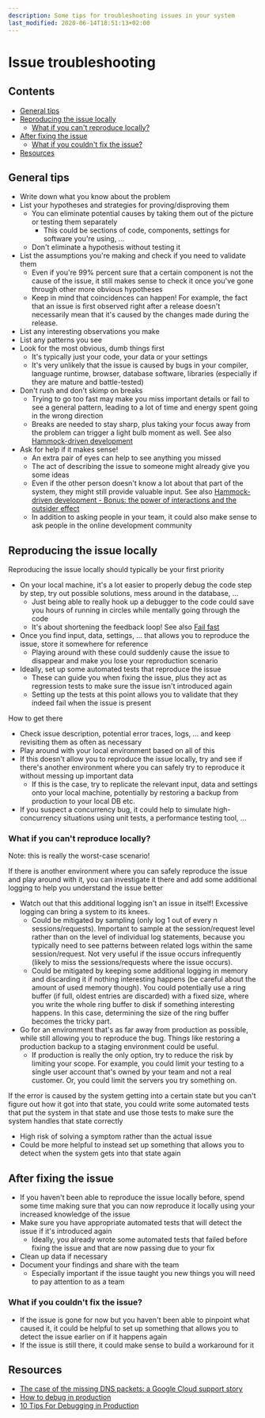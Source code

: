 ```yaml
---
description: Some tips for troubleshooting issues in your system
last_modified: 2020-06-14T18:51:13+02:00
---
```


# Issue troubleshooting

## Contents

-   [General tips](#general-tips)
-   [Reproducing the issue locally](#reproducing-the-issue-locally)
    -   [What if you can't reproduce locally?](#what-if-you-cant-reproduce-locally)
-   [After fixing the issue](#after-fixing-the-issue)
    -   [What if you couldn't fix the issue?](#what-if-you-couldnt-fix-the-issue)
-   [Resources](#resources)

## General tips

-   Write down what you know about the problem
-   List your hypotheses and strategies for proving/disproving them
    -   You can eliminate potential causes by taking them out of the picture or testing them separately
        -   This could be sections of code, components, settings for software you're using, ...
    -   Don't eliminate a hypothesis without testing it
-   List the assumptions you're making and check if you need to validate them
    -   Even if you're 99% percent sure that a certain component is not the cause of the issue, it still makes sense to check it once you've gone through other more obvious hypotheses
    -   Keep in mind that coincidences can happen! For example, the fact that an issue is first observed right after a release doesn't necessarily mean that it's caused by the changes made during the release.
-   List any interesting observations you make
-   List any patterns you see
-   Look for the most obvious, dumb things first
    -   It's typically just your code, your data or your settings
    -   It's very unlikely that the issue is caused by bugs in your compiler, language runtime, browser, database software, libraries (especially if they are mature and battle-tested)
-   Don't rush and don't skimp on breaks
    -   Trying to go too fast may make you miss important details or fail to see a general pattern, leading to a lot of time and energy spent going in the wrong direction
    -   Breaks are needed to stay sharp, plus taking your focus away from the problem can trigger a light bulb moment as well. See also [Hammock-driven development](../mindset/Hammock-driven-development.md)
-   Ask for help if it makes sense!
    -   An extra pair of eyes can help to see anything you missed
    -   The act of describing the issue to someone might already give you some ideas
    -   Even if the other person doesn't know a lot about that part of the system, they might still provide valuable input. See also [Hammock-driven development - Bonus: the power of interactions and the outsider effect](../mindset/Hammock-driven-development.md#bonus-the-power-of-interactions-and-the-outsider-effect)
    -   In addition to asking people in your team, it could also make sense to ask people in the online development community

## Reproducing the issue locally

Reproducing the issue locally should typically be your first priority

-   On your local machine, it's a lot easier to properly debug the code step by step, try out possible solutions, mess around in the database, ...
    -   Just being able to really hook up a debugger to the code could save you hours of running in circles while mentally going through the code
    -   It's about shortening the feedback loop! See also [Fail fast](../mindset/Fail-fast.md)
-   Once you find input, data, settings, ... that allows you to reproduce the issue, store it somewhere for reference
    -   Playing around with these could suddenly cause the issue to disappear and make you lose your reproduction scenario
-   Ideally, set up some automated tests that reproduce the issue
    -   These can guide you when fixing the issue, plus they act as regression tests to make sure the issue isn't introduced again
    -   Setting up the tests at this point allows you to validate that they indeed fail when the issue is present

How to get there

-   Check issue description, potential error traces, logs, ... and keep revisiting them as often as necessary
-   Play around with your local environment based on all of this
-   If this doesn't allow you to reproduce the issue locally, try and see if there's another environment where you can safely try to reproduce it without messing up important data
    -   If this is the case, try to replicate the relevant input, data and settings onto your local machine, potentially by restoring a backup from production to your local DB etc.
-   If you suspect a concurrency bug, it could help to simulate high-concurrency situations using unit tests, a performance testing tool, ...

### What if you can't reproduce locally?

Note: this is really the worst-case scenario!

If there is another environment where you can safely reproduce the issue and play around with it, you can investigate it there and add some additional logging to help you understand the issue better

-   Watch out that this additional logging isn't an issue in itself! Excessive logging can bring a system to its knees. 
    -   Could be mitigated by sampling (only log 1 out of every n sessions/requests). Important to sample at the session/request level rather than on the level of individual log statements, because you typically need to see patterns between related logs within the same session/request. Not very useful if the issue occurs infrequently (likely to miss the sessions/requests where the issue occurs).
    -   Could be mitigated by keeping some additional logging in memory and discarding it if nothing interesting happens (be careful about the amount of used memory though). You could potentially use a ring buffer (if full, oldest entries are discarded) with a fixed size, where you write the whole ring buffer to disk if something interesting happens. In this case, determining the size of the ring buffer becomes the tricky part.
-   Go for an environment that's as far away from production as possible, while still allowing you to reproduce the bug. Things like restoring a production backup to a staging environment could be useful.
    -   If production is really the only option, try to reduce the risk by limiting your scope. For example, you could limit your testing to a single user account that's owned by your team and not a real customer. Or, you could limit the servers you try something on.

If the error is caused by the system getting into a certain state but you can't figure out how it got into that state, you could write some automated tests that put the system in that state and use those tests to make sure the system handles that state correctly

-   High risk of solving a symptom rather than the actual issue
-   Could be more helpful to instead set up something that allows you to detect when the system gets into that state again

## After fixing the issue

-   If you haven't been able to reproduce the issue locally before, spend some time making sure that you can now reproduce it locally using your increased knowledge of the issue
-   Make sure you have appropriate automated tests that will detect the issue if it's introduced again
    -   Ideally, you already wrote some automated tests that failed before fixing the issue and that are now passing due to your fix
-   Clean up data if necessary
-   Document your findings and share with the team
    -   Especially important if the issue taught you new things you will need to pay attention to as a team

### What if you couldn't fix the issue?

-   If the issue is gone for now but you haven't been able to pinpoint what caused it, it could be helpful to set up something that allows you to detect the issue earlier on if it happens again
-   If the issue is still there, it could make sense to build a workaround for it

## Resources

-   [The case of the missing DNS packets: a Google Cloud support story](https://cloud.google.com/blog/topics/inside-google-cloud/google-cloud-support-engineer-solves-a-tough-dns-case)
-   [How to debug in production](https://dev.to/tamasrev/how-to-debug-in-production-4f8)
-   [10 Tips For Debugging in Production](https://dev.to/molly_struve/10-tips-for-debugging-in-production-ko1)

